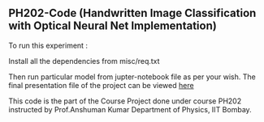 ## PH202-Code (Handwritten Image Classification with Optical Neural Net Implementation)

To run this experiment :

Install all the dependencies from misc/req.txt

Then run particular model from jupter-notebook file as per your wish.
The final presentation file of the project can be viewed [here](https://github.com/Heyymant/Diffractive-Neural-Network-PH-202/blob/main/ALL%20OPTICAL%20MACHINE%20LEARNING%20D2NN%20PH202%20.pdf)

This code is the part of the Course Project done under course PH202 instructed by Prof.Anshuman Kumar Department of Physics, IIT Bombay.

